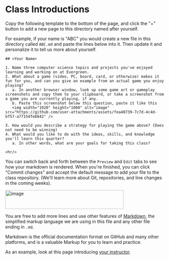 # Class Introductions

Copy the following template to the bottom of the page,
and click the "+" button to add a new page to this directory named after yourself.

For example, if your name is "ABC" you would create a new file in this directory
called `ABC.md` and paste the lines below into it. Then 
update it and personalize it to tell us more about yourself.

```
## <Your Name>

1. Name three computer science topics and projects you've enjoyed learning and working on at Evergreen.
2. What about a game (video, PC, board, card, or otherwise) makes it fun for you, and can you give an example from an actual game you enjoy playing?
   a. In another browser window, look up some game art or gameplay screenshots and copy them to your clipboard, or take a screenshot from a game you are currently playing, if any.
   b. Paste this screenshot below this question, paste it like this
   <img width="1920" height="1060" alt="image" src="https://github.com/user-attachments/assets/fea40739-7c7d-4c4d-bf57-a77154fe8842" />

3. How would you describe a strategy for playing the game above? (Does not need to be winning)
4. What would you like to do with the ideas, skills, and knowledge you'll learn this quarter?
   a. In other words, what are your goals for taking this class?

<hr/>
```

You can switch back and forth between the `Preview` and `Edit` tabs to see how your markdown is rendered.
When you're finished, you can click "Commit changes" and accept the default message to add your file to the class repository.
(We'll learn more about Git, repositories, and line changes in the coming weeks).

<img width="374" height="59" alt="image" src="https://github.com/user-attachments/assets/27f050a6-14e2-4f72-8f67-3a6a8fc21f4c" />

You are free to add more lines and use other features of [Markdown](https://github.com/adam-p/markdown-here/wiki/markdown-cheatsheet),
the simplified markup language we are using in this file and any other file ending in `.md`.

Markdown is the official documentation format on GitHub and many other platforms, and is
a valuable Markup for you to learn and practice.

As an example, look at this page introducing [your instructor](Paul.md).
